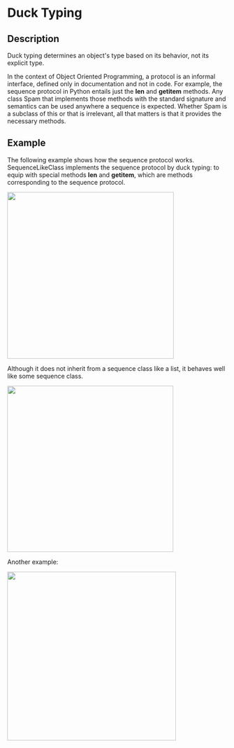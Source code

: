 # Duck Typing

## Description

Duck typing determines an object's type based on its behavior, not its explicit type.

In the context of Object Oriented Programming, a protocol is an informal interface, defined only in documentation and not in code. For example, the sequence protocol in Python entails just the __len__ and __getitem__ methods. Any class Spam that implements those methods with the standard signature and semantics can be used anywhere a sequence is expected. Whether Spam is a subclass of this or that is irrelevant, all that matters is that it provides the necessary methods.

## Example

The following example shows how the sequence protocol works. SequenceLikeClass implements the sequence protocol by duck typing: to equip with special methods __len__ and __getitem__, which are methods corresponding to the sequence protocol.

<img src="image1.jpg" style="width:3.97083in" />

Although it does not inherit from a sequence class like a list, it behaves well like some sequence class.

<img src="image3.jpg" style="width:3.95833in" />

Another example:

<img src="image2.jpg" style="width:4.01667in" />
